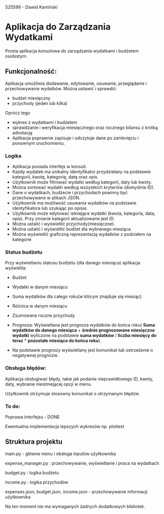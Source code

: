 S25599 - Dawid Kamiński

# Aplikacja do Zarządzania Wydatkami

Prosta aplikacja konsolowa do zarządzania wydatkami i budżetem osobistym.

## Funkcjonalność:

Aplikacja umożliwia dodawanie, edytowanie, usuwanie, przeglądanie i przechowywanie wydatków.
Można ustawić i sprawdić:
- budżet miesięczny
- przychody (jeden lub kilka)

Oprócz tego
- wykres z wydatkami i budżetem
- sprawdzanie i weryfikacja miesięcznego oraz rocznego bilansu z krótką adnotacją
- Aplikacja poprawnie zapisuje i odczytuje dane po zamknięciu i ponownym uruchomieniu.

### Logika

- Aplikacja posiada interfejs w konsoli.
- Każdy wydatek ma unikalny identyfikator przydzielany na podstawie kategorii, kwotę, kategorię, datę oraz opis.
- Użytkownik może filtrować wydatki według kategorii, daty lub kwoty.
- Można sortować wydatki według wszystkich kryteriów (domyślnie ID).
- Dane o wydatkach, budżecie i przychodach powinny być przechowywane w plikach JSON.
- Użytkownik ma możliwość usuwania wydatków na podstawie identyfikatora lub szukając po opisie.
- Użytkownik może edytować istniejące wydatki (kwota, kategoria, data, opis). Przy zmianie kategorii aktualizowane jest ID.
- Można ustalić i wyświetlić przychody(miesięczne). 
- Można ustalić i wyświetlić budżet dla wybranego miesiąca.
- Można wyświetlić graficzną reprezentację wydatków z podziałem na kategorie

### Status budżetu

Przy wyświetlaniu statusu budżetu (dla danego miesiąca) aplikacja wyświetla:

- Budżet
- Wydatki w danym miesiącu
- Suma wydatków dla całego roku(w którym znajduje się miesiąc)
- Różnica w danym miesiącu
- Zsumowane roczne przychody
- Prognoza:
Wyświetlana jest prognoza wydatków do końca roku( **Suma wydatków do danego miesiąca** + **średnie prognozowane miesięczne wydatki** wyliczone na podstawie **suma wydatków** / **liczba miesięcy do teraz** * **pozostałe miesiące do końca roku**).

- Na podstawie prognozy wyświetlany jest komunikat lub ostrzeżenie o negatywnej prognozie.




### Obsługa błędów:

Aplikacja obsługiwać błędy, takie jak podanie nieprawidłowego ID, kwoty, daty, wybranie nieistniejącej opcji w menu.

Użytkownik otrzymuje stosowny komunikat o otrzymanym błędzie.



### To do:
Poprawa interfejsu - DONE 

Ewentualna implementacja lepszych wykresów np. plottext

## Struktura projektu

main.py - główne menu i obsługa inputów użytkownika

expense_manager.py : przechowywanie, wyświetlanie i praca na wydatkach

budget.py : logika budżetu

income.py : logika przychodów

expenses.json, budget.json, income.json - przechowywanie informacji użytkownika

Na ten moment nie ma wymaganych żadnych dodatkowych bibliotek. 








